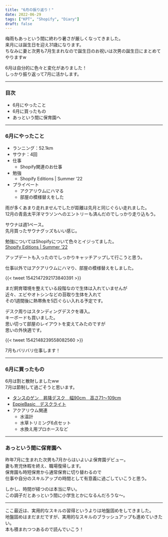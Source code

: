 ```yaml
---
title: "6月の振り返り！"
date: 2022-06-29
tags: ["KPT", "Shopify", "Diary"]
draft: false
---
```


梅雨もあっという間に終わり暑さが厳しくなってきました。  
来月には誕生日を迎え31歳になります。  
ちなみに妻と次男も7月生まれなので誕生日のお祝いは次男の誕生日にまとめてやりますw  

6月は自分的に色々と変化がありました！  
しっかり振り返って7月に活かします。  

---

### 目次

- 6月にやったこと
- 6月に買ったもの
- あっという間に保育園へ

---

### 6月にやったこと

- ランニング：52.1km
- サウナ：4回
- 仕事
  - Shopify関連のお仕事
- 勉強
  - Shopify Editions | Summer ’22
- プライベート
  - アクアリウムにハマる
  - 部屋の模様替えをした

雨が多くあまり走れませんでしたが距離は先月と同じぐらい走れました。  
12月の青島太平洋マラソンへのエントリーも済んだのでしっかり走り込もう。  

サウナは週1ペース。  
先月買ったサウナグッズもいい感じ。  

勉強についてはShopifyについて色々とイジってました。  
[Shopify Editions | Summer ’22](https://www.shopify.com//editions/summer2022/dev#built-for-shopify)  

アップデートも入ったのでしっかりキャッチアップして行こうと思う。  

仕事以外ではアクアリウムにハマり、部屋の模様替えをしました。  

{{< tweet 1542147292173840391 >}}

まだ飼育環境を整えている段階なので生体は入れていませんが  
近々、エビやオトシンなどの苔取り生体を入れて  
その1週間後に熱帯魚を5匹ぐらい入れる予定です。  

デスク周りはスタンディングデスクを導入。  
キーボードも買いました。  
思い切って部屋のレイアウトを変えてみたのですが  
思いの外快適です。  

{{< tweet 1542148239558082560 >}}

7月もバリバリ仕事します！  

---


### 6月に買ったもの

6月は割と散財しましたww  
7月は節制して過ごそうと思います。  

- [タンスのゲン　昇降デスク　幅90cm　高さ71〜109cm](https://www.amazon.co.jp/gp/product/B08462JJJM/)
- [EppieBasic　デスクライト](https://www.amazon.co.jp/gp/product/B09F9986K3/)
- アクアリウム関連
  - 水温計
  - 水草トリミング6点セット
  - 水換え用プロホースなど

---

### あっという間に保育園へ

昨年7月に生まれた次男も7月からはいよいよ保育園デビュー。  
妻も育児休暇を終え、職場復帰します。  
保育園も時短保育から通常保育に切り替わるので  
仕事や自分のスキルアップの時間として有意義に過ごしていこうと思う。  

しかし、時間が経つのは本当に早い。  
この調子だとあっという間に小学生とかになるんだろうな〜。  

---

ここ最近は、実用的なスキルの習得というよりは地盤固めをしてきました。  
地盤固めはまだまだですが、実用的なスキルのブラッシュアップも進めていきたい。  
本も積まれつつあるので読んでいこう！  
